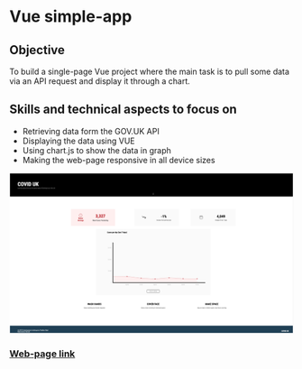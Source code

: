 # Vue simple-app

## Objective 
To build a single-page Vue project where the main task is to
pull some data via an API request and display it through a chart.

## Skills and technical aspects to focus on

* Retrieving data form the GOV.UK API
* Displaying the data using VUE
* Using chart.js to show the data in graph
* Making the web-page responsive in all device sizes

![Optional Text](./src/assets/vue-app.png)

### [Web-page link](https://www.theodhorshyti.com/FirstVue/index.html)
